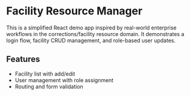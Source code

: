 # Facility Resource Manager

This is a simplified React demo app inspired by real-world enterprise workflows in the corrections/facility resource domain. It demonstrates a login flow, facility CRUD management, and role-based user updates.

## Features
- Facility list with add/edit
- User management with role assignment
- Routing and form validation

